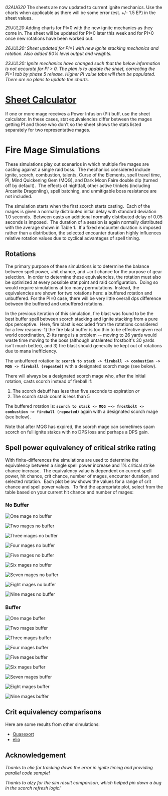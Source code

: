 *02AUG20* The sheets are now updated to current ignite mechanics.  Use the charts when applicable as there will be some error (est. +/- 1.5 EP) in the sheet values.

*29JUL20* Adding charts for PI=0 with the new ignite mechanics as they come in.  The sheet will be updated for PI=0 later this week and for PI>0 once new rotations have been worked out.

*26JUL20: Sheet updated for PI=1 with new ignite stacking mechanics and rotation.  Also added 90% level output and weights.*

*23JUL20: Ignite mechanics have changed such that the below information is not accurate for PI > 0.  The plan is to update the sheet, correcting the PI=1 tab by phase 5 release.  Higher PI value tabs will then be populated.  There are no plans to update the charts.*

# [Sheet Calculator](https://docs.google.com/spreadsheets/d/1fOXRbWAfbT0FiIu8gytV0Fj4Dnu2ZiLxSBc4tptczu4/edit?usp=sharing)

If one or more mage receives a Power Infusion (PI) buff, use the sheet calculator.  In these cases, stat equivalencies differ between the mages getting PI and those who don't so the sheet shows the stats listed separately for two representative mages.

# Fire Mage Simulations

These simulations play out scenarios in which multiple fire mages are casting against a single raid boss.  The mechanics considered include ignite, scorch, combustion, talents, Curse of the Elements, spell travel time, PI, Mind Quickening Gem (MQG), and Dark Moon Faire double dip (turned off by default).  The effects of nightfall, other active trinkets (including Arcanite Dragonling), spell batching, and unmitigable boss resistance are not included.

The simulation starts when the first scorch starts casting.  Each of the mages is given a normally distributed initial delay with standard deviation 1.0 seconds.  Between casts an additional normally distributed delay of 0.05 seconds is imposed.  The duration of a session is again normally distributed with the average shown in Table 1.  If a fixed encounter duration is imposed rather than a distribution, the selected encounter duration highly influences relative rotation values due to cyclical advantages of spell timing.

## Rotations

The primary purpose of these simulations is to determine the balance between spell power, +hit chance, and +crit chance for the purpose of gear selection.  In order to determine these equivalencies, the rotation must also be optimized at every possible stat point and raid configuration.  Doing so would require simulations at too many permutations.  Instead, the equivalencies are shown for two rotations here: a buffered rotation and unbuffered.  For the PI=0 case, there will be very little overall dps difference between the buffered and unbuffered rotations.

In the previous iteration of this simulation, fire blast was found to be the best buffer spell between scorch stacking and ignite stacking from a pure dps perceptive.  Here, fire blast is excluded from the rotations considered for a few reasons: 1) the fire blast buffer is too thin to be effective given real world coordination, 2) its range is a problem -- moving to 26 yards would waste time moving to the boss (although untalented frostbolt's 30 yards isn't much better), and 3) fire blast should generally be kept out of rotations due to mana inefficiency.

The unbuffered rotation is:
**```scorch to stack -> fireball -> combustion -> MQG -> fireball (repeated)```**
with a designated scorch mage (see below).

There will always be a designated scorch mage who, after the initial rotation, casts scorch instead of fireball if:
1. The scorch debuff has less than five seconds to expiration *or*
2. The scorch stack count is less than 5

The buffered rotation is:
**```scorch to stack -> MQG --> frostbolt -> combustion -> fireball (repeated)```**
again with a designated scorch mage (see below).

Note that after MQG has expired, the scorch mage can sometimes spam scorch on full ignite stakcs with no DPS loss and perhaps a DPS gain.

## Spell power equivalency of critical strike rating

With finite-differences the simulations are used to determine the equivalency between a single spell power increase and 1% critical strike chance increase.  The equivalency value is dependent on current spell power, hit chance, crit chance, number of mages, encounter duration, and selected rotation.  Each plot below shows the values for a range of crit chance and spell power values.  To find the appropriate plot, select from the table based on your current hit chance and number of mages:

### No Buffer

![One mage no buffer](https://raw.githubusercontent.com/ronkuby-mage/fire-mage-simulation/master/plots/crit_equiv/PS_PI0_fireball_crit_e1_u100_h99_n1_ss50000.png)

![Two mages no buffer](https://raw.githubusercontent.com/ronkuby-mage/fire-mage-simulation/master/plots/crit_equiv/PS_PI0_fireball_crit_e1_u100_h99_n2_ss50000.png)

![Three mages no buffer](https://raw.githubusercontent.com/ronkuby-mage/fire-mage-simulation/master/plots/crit_equiv/PS_PI0_fireball_crit_e1_u100_h99_n3_ss50000.png)

![Four mages no buffer](https://raw.githubusercontent.com/ronkuby-mage/fire-mage-simulation/master/plots/crit_equiv/PS_PI0_fireball_crit_e1_u100_h99_n4_ss50000.png)

![Five mages no buffer](https://raw.githubusercontent.com/ronkuby-mage/fire-mage-simulation/master/plots/crit_equiv/PS_PI0_fireball_crit_e1_u100_h99_n5_ss50000.png)

![Six mages no buffer](https://raw.githubusercontent.com/ronkuby-mage/fire-mage-simulation/master/plots/crit_equiv/PS_PI0_fireball_crit_e1_u100_h99_n6_ss50000.png)

![Seven mages no buffer](https://raw.githubusercontent.com/ronkuby-mage/fire-mage-simulation/master/plots/crit_equiv/PS_PI0_fireball_crit_e1_u100_h99_n7_ss50000.png)

![Eight mages no buffer](https://raw.githubusercontent.com/ronkuby-mage/fire-mage-simulation/master/plots/crit_equiv/PS_PI0_fireball_crit_e1_u100_h99_n8_ss50000.png)

![Nine mages no buffer](https://raw.githubusercontent.com/ronkuby-mage/fire-mage-simulation/master/plots/crit_equiv/PS_PI0_fireball_crit_e1_u100_h99_n9_ss50000.png)

### Buffer

![One mage buffer](https://raw.githubusercontent.com/ronkuby-mage/fire-mage-simulation/master/plots/crit_equiv/PS_PI0_frostbolt_crit_e1_u100_h99_n1_ss50000.png)

![Two mages buffer](https://raw.githubusercontent.com/ronkuby-mage/fire-mage-simulation/master/plots/crit_equiv/PS_PI0_frostbolt_crit_e1_u100_h99_n2_ss50000.png)

![Three mages buffer](https://raw.githubusercontent.com/ronkuby-mage/fire-mage-simulation/master/plots/crit_equiv/PS_PI0_frostbolt_crit_e1_u100_h99_n3_ss50000.png)

![Four mages buffer](https://raw.githubusercontent.com/ronkuby-mage/fire-mage-simulation/master/plots/crit_equiv/PS_PI0_frostbolt_crit_e1_u100_h99_n4_ss50000.png)

![Five mages buffer](https://raw.githubusercontent.com/ronkuby-mage/fire-mage-simulation/master/plots/crit_equiv/PS_PI0_frostbolt_crit_e1_u100_h99_n5_ss50000.png)

![Six mages buffer](https://raw.githubusercontent.com/ronkuby-mage/fire-mage-simulation/master/plots/crit_equiv/PS_PI0_frostbolt_crit_e1_u100_h99_n6_ss50000.png)

![Seven mages buffer](https://raw.githubusercontent.com/ronkuby-mage/fire-mage-simulation/master/plots/crit_equiv/PS_PI0_frostbolt_crit_e1_u100_h99_n7_ss50000.png)

![Eight mages buffer](https://raw.githubusercontent.com/ronkuby-mage/fire-mage-simulation/master/plots/crit_equiv/PS_PI0_frostbolt_crit_e1_u100_h99_n8_ss50000.png)

![Nine mages buffer](https://raw.githubusercontent.com/ronkuby-mage/fire-mage-simulation/master/plots/crit_equiv/PS_PI0_frostbolt_crit_e1_u100_h99_n9_ss50000.png)

## Crit equivalency comparisons

Here are some results from other simulations:
* [Quasexort](https://docs.google.com/spreadsheets/d/1dqFuQeNVa403ulrmuW_8Ww-5UszOde0RPMBe2g7t1g4)
* [elio](https://github.com/ignitelio/ignite/blob/master/magus2.ipynb)

## Acknowledgement
*Thanks to elio for tracking down the error in ignite timing and providing parallel code sample!*

*Thanks to alzy for the sim result comparison, which helped pin down a bug in the scorch refresh logic!*

